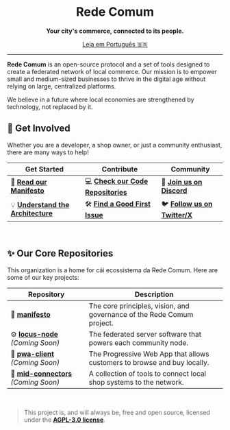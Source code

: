 <div align="center">
  <h1>Rede Comum</h1>
  <p>
    <b>Your city's commerce, connected to its people.</b>
  </p>
  <p>
    <a href="https://github.com/rede-comum/manifesto/LEAIME.md">Leia em Português 🇧🇷</a>
  </p>
</div>

---

**Rede Comum** is an open-source protocol and a set of tools designed to create a federated network of local commerce. Our mission is to empower small and medium-sized businesses to thrive in the digital age without relying on large, centralized platforms.

We believe in a future where local economies are strengthened by technology, not replaced by it.

## 🚀 Get Involved

Whether you are a developer, a shop owner, or just a community enthusiast, there are many ways to help!

| **Get Started** | **Contribute** | **Community** |
| --------------------------------------------------- | ---------------------------------------------------- | ------------------------------------------------ |
| 📖 **[Read our Manifesto]** | 💻 **[Check our Code Repositories]** | 💬 **[Join us on Discord]** |
| 💡 **[Understand the Architecture]** | 🛠️ **[Find a Good First Issue]** | 🐦 **[Follow us on Twitter/X]** |

<br>

## ✨ Our Core Repositories

This organization is a home for cái ecossistema da Rede Comum. Here are some of our key projects:

| Repository                               | Description                                                                 |
| ---------------------------------------- | --------------------------------------------------------------------------- |
| 📜 **[manifesto]** | The core principles, vision, and governance of the Rede Comum project.      |
| ⚙️ **[locus-node]** _(Coming Soon)_       | The federated server software that powers each community node.              |
| 📱 **[pwa-client]** _(Coming Soon)_      | The Progressive Web App that allows customers to browse and buy locally.    |
| 🤝 **[mid-connectors]** _(Coming Soon)_  | A collection of tools to connect local shop systems to the network.         |

<br>

> This project is, and will always be, free and open source, licensed under the **[AGPL-3.0 license]**.

[Read our Manifesto]: https://github.com/rede-comum/manifesto
[Understand the Architecture]: https://github.com/rede-comum/manifesto/blob/main/docs/arquitetura.md
[Check our Code Repositories]: https://github.com/orgs/rede-comum/repositories
[Find a Good First Issue]: https://github.com/search?q=org%3Arede-comum+is%3Aopen+is%3Aissue+label%3A%22good+first+issue%22
[Join us on Discord]: #
[Follow us on Twitter/X]: #
[manifesto]: https://github.com/rede-comum/manifesto
[locus-node]: #
[pwa-client]: #
[mid-connectors]: #
[AGPL-3.0 license]: https://github.com/rede-comum/manifesto/blob/main/LICENSE
